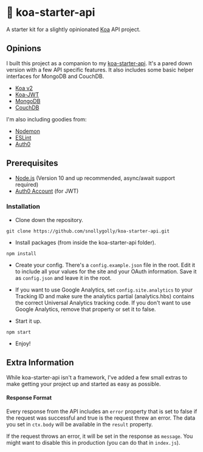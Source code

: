 # :koala: koa-starter-api
A starter kit for a slightly opinionated [Koa](https://koajs.com/) API project.

## Opinions
I built this project as a companion to my [koa-starter-api](https://github.com/snollygolly/koa-starter-api).  It's a pared down version with a few API specific features.  It also includes some basic helper interfaces for MongoDB and CouchDB.

* [Koa v2](https://koajs.com/)
* [Koa-JWT](https://github.com/koajs/jwt)
* [MongoDB](https://www.mongodb.com/)
* [CouchDB](http://couchdb.apache.org/)

I'm also including goodies from:

* [Nodemon](https://github.com/remy/nodemon)
* [ESLint](https://eslint.org/)
* [Auth0](https://auth0.com/)

## Prerequisites
* [Node.js](https://nodejs.org/en/) (Version 10 and up recommended, async/await support required)
* [Auth0 Account](https://auth0.com/) (for JWT)

### Installation

* Clone down the repository.
```
git clone https://github.com/snollygolly/koa-starter-api.git
```

* Install packages (from inside the koa-starter-api folder).
```
npm install
```

* Create your config.  There's a `config.example.json` file in the root.  Edit it to include all your values for the site and your OAuth information.  Save it as `config.json` and leave it in the root.

* If you want to use Google Analytics, set `config.site.analytics` to your Tracking ID and make sure the analytics partial (analytics.hbs) contains the correct Universal Analytics tracking code.  If you don't want to use Google Analytics, remove that property or set it to false.

* Start it up.
```
npm start
```

* Enjoy!

## Extra Information

While koa-starter-api isn't a framework, I've added a few small extras to make getting your project up and started as easy as possible.


#### Response Format

Every response from the API includes an `error` property that is set to false if the request was successful and true is the request threw an error.  The data you set in `ctx.body` will be available in the `result` property.

If the request throws an error, it will be set in the response as `message`.  You might want to disable this in production (you can do that in `index.js`).
